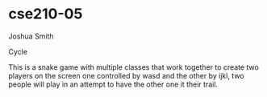 # cse210-05
Joshua Smith

Cycle

This is a snake game with multiple classes that work together to create two players on the screen one controlled by wasd and the other by ijkl, two people will play in an attempt to have the other one it their trail.

